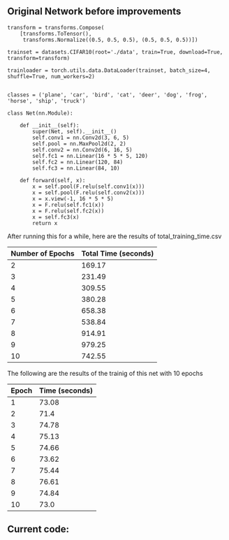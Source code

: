 ## Original Network before improvements

```
transform = transforms.Compose(
    [transforms.ToTensor(),
     transforms.Normalize((0.5, 0.5, 0.5), (0.5, 0.5, 0.5))])

trainset = datasets.CIFAR10(root='./data', train=True, download=True, transform=transform)
                                        
trainloader = torch.utils.data.DataLoader(trainset, batch_size=4, shuffle=True, num_workers=2)


classes = ('plane', 'car', 'bird', 'cat', 'deer', 'dog', 'frog', 'horse', 'ship', 'truck')

class Net(nn.Module):

    def __init__(self):
        super(Net, self).__init__()
        self.conv1 = nn.Conv2d(3, 6, 5)
        self.pool = nn.MaxPool2d(2, 2)
        self.conv2 = nn.Conv2d(6, 16, 5)
        self.fc1 = nn.Linear(16 * 5 * 5, 120)
        self.fc2 = nn.Linear(120, 84)
        self.fc3 = nn.Linear(84, 10)

    def forward(self, x):
        x = self.pool(F.relu(self.conv1(x)))
        x = self.pool(F.relu(self.conv2(x)))
        x = x.view(-1, 16 * 5 * 5)
        x = F.relu(self.fc1(x))
        x = F.relu(self.fc2(x))
        x = self.fc3(x)
        return x
```

After running this for a while, here are the results of total_training_time.csv

|Number of Epochs|Total Time (seconds)|
|----|----|
2|169.17
3|231.49
4|309.55
5|380.28
6|658.38
7|538.84
8|914.91
9|979.25
10|742.55

The following are the results of the trainig of this net with 10 epochs

|Epoch|Time (seconds)|
|---|---|
1|73.08
2|71.4
3|74.78
4|75.13
5|74.66
6|73.62
7|75.44
8|76.61
9|74.84
10|73.0

## Current code: